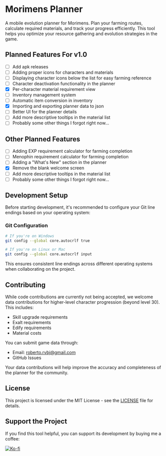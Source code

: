 # Morimens Planner

A mobile evolution planner for Morimens. Plan your farming routes, calculate required materials, and track your progress efficiently. This tool helps you optimize your resource gathering and evolution strategies in the game.

## Planned Features For v1.0

- [ ] Add apk releases
- [ ] Adding proper icons for characters and materials
- [ ] Displaying character icons below the list for easy farming reference
- [ ] Character deactivation functionality in the planner
- [x] Per-character material requirement view
- [ ] Inventory management system
- [ ] Automatic item conversion in inventory
- [x] Importing and exporting planner data to json
- [ ] Better UI for the planner details
- [ ] Add more descriptive tooltips in the material list
- [ ] Probably some other things I forgot right now...

## Other Planned Features

- [ ] Adding EXP requirement calculator for farming completion
- [ ] Menophin requirement calculator for farming completion
- [ ] Adding a "What's New" section in the planner
- [x] Remove the blank welcome screen
- [ ] Add more descriptive tooltips in the material list
- [ ] Probably some other things I forgot right now...

## Development Setup

Before starting development, it's recommended to configure your Git line endings based on your operating system:

### Git Configuration

```bash
# If you're on Windows
git config --global core.autocrlf true

# If you're on Linux or Mac
git config --global core.autocrlf input
```

This ensures consistent line endings across different operating systems when collaborating on the project.

## Contributing

While code contributions are currently not being accepted, we welcome data contributions for higher-level character progression (beyond level 30). This includes:

- Skill upgrade requirements
- Exalt requirements
- Edify requirements
- Material costs

You can submit game data through:
- Email: roberto.rvbj@gmail.com
- GitHub Issues

Your data contributions will help improve the accuracy and completeness of the planner for the community.

## License

This project is licensed under the MIT License - see the [LICENSE](LICENSE) file for details.

## Support the Project

If you find this tool helpful, you can support its development by buying me a coffee:

[![Ko-fi](https://ko-fi.com/img/githubbutton_sm.svg)](https://Ko-fi.com/robertorvbj)